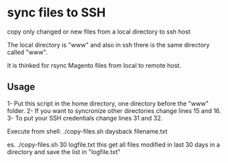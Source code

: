# sync files to SSH
copy only changed or new files from a local directory to ssh host

The local directory is "www" and also in ssh there is the same directory called "www".

It is thinked for rsync Magento files from local to remote host.

## Usage

1- Put this script in the home directory, one directory before the "www" folder.
2- If you want to syncronize other directories change lines 15 and 16.
3- To put your SSH credentials change lines 31 and 32.

Execute from shell:
./copy-files.sh daysback filename.txt

es. ./copy-files.sh 30 logfile.txt
this get all files modified in last 30 days in a directory and save the list in "logfile.txt"
